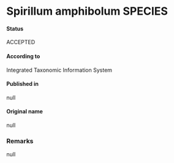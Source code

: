 Spirillum amphibolum SPECIES
=======

#### Status
ACCEPTED

#### According to
Integrated Taxonomic Information System

#### Published in
null

#### Original name
null

### Remarks
null